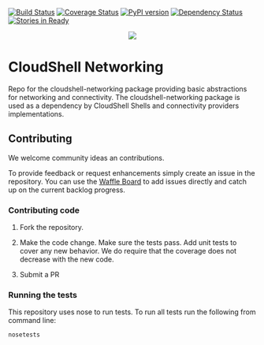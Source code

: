[![Build Status](https://travis-ci.org/QualiSystems/cloudshell-networking.svg?branch=dev)](https://travis-ci.org/QualiSystems/cloudshell-networking)
[![Coverage Status](https://coveralls.io/repos/github/QualiSystems/cloudshell-networking/badge.svg?branch=dev)](https://coveralls.io/github/QualiSystems/cloudshell-networking?branch=dev)
[![PyPI version](https://badge.fury.io/py/cloudshell-networking.svg)](https://badge.fury.io/py/cloudshell-networking)
[![Dependency Status](https://dependencyci.com/github/QualiSystems/cloudshell-networking/badge)](https://dependencyci.com/github/QualiSystems/cloudshell-networking)
[![Stories in Ready](https://badge.waffle.io/QualiSystems/cloudshell-networking.svg?label=ready&title=Ready)](http://waffle.io/QualiSystems/cloudshell-networking)

<p align="center">
<img src="https://github.com/QualiSystems/devguide_source/raw/master/logo.png"></img>
</p>

# CloudShell Networking

Repo for the cloudshell-networking package providing basic abstractions for networking and connectivity. The cloudshell-networking package is used as a dependency 
by CloudShell Shells and connectivity providers implementations.

## Contributing 

We welcome community ideas an contributions. 

To provide feedback or request enhancements simply create an issue in the repository. 
You can use the [Waffle Board](https://waffle.io/QualiSystems/cloudshell-networking) to add issues directly and catch up on the current backlog progress.

### Contributing code

1. Fork the repository. 

2. Make the code change. Make sure the tests pass. Add unit tests to cover any new behavior. We do require that the coverage does not decrease with the new code.

3. Submit a PR 

### Running the tests

This repository uses nose to run tests. To run all tests run the following from command line:

```Bash
nosetests
```
